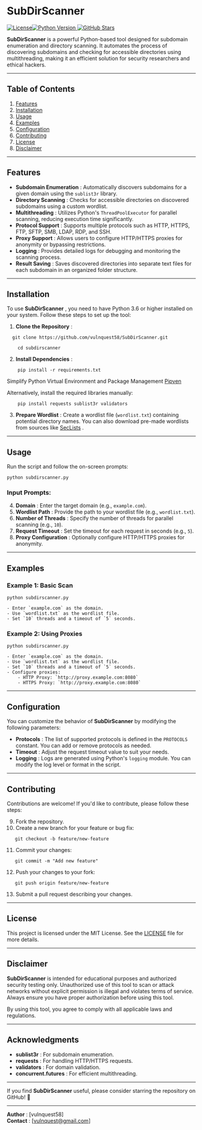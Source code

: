 # SubDirScanner

 [![License](https://img.shields.io/badge/license-MIT-blue.svg)](https://github.com/vulnquest58/SubDirScanner/blob/main/LICENSE)[![Python Version](https://img.shields.io/badge/python-3.6%2B-brightgreen.svg) ](https://www.python.org/)[![GitHub Stars](https://img.shields.io/github/stars/yourusername/subdirscanner.svg?style=social)](https://github.com/vulnquest58/SubDirScanner)

**SubDirScanner** is a powerful Python-based tool designed for subdomain enumeration and directory scanning. It automates the process of discovering subdomains and checking for accessible directories using multithreading, making it an efficient solution for security researchers and ethical hackers.

---

## Table of Contents

1. [Features](https://github.com/vulnquest58/SubDirScanner/blob/main/README.md#features)
2. [Installation](https://github.com/vulnquest58/SubDirScanner/blob/main/README.md#installation)
3. [Usage](https://github.com/vulnquest58/SubDirScanner/blob/main/README.md#usage)
4. [Examples](https://github.com/vulnquest58/SubDirScanner/blob/main/README.md#examples)
5. [Configuration](https://github.com/vulnquest58/SubDirScanner/blob/main/README.md#configuration)
6. [Contributing](https://github.com/vulnquest58/SubDirScanner/blob/main/README.md#contributing)
7. [License](https://github.com/vulnquest58/SubDirScanner/blob/main/README.md#license)
8. [Disclaimer](https://github.com/vulnquest58/SubDirScanner/blob/main/README.md#disclaimer)

---

## Features

- **Subdomain Enumeration** : Automatically discovers subdomains for a given domain using the `sublist3r` library.
- **Directory Scanning** : Checks for accessible directories on discovered subdomains using a custom wordlist.
- **Multithreading** : Utilizes Python's `ThreadPoolExecutor` for parallel scanning, reducing execution time significantly.
- **Protocol Support** : Supports multiple protocols such as HTTP, HTTPS, FTP, SFTP, SMB, LDAP, RDP, and SSH.
- **Proxy Support** : Allows users to configure HTTP/HTTPS proxies for anonymity or bypassing restrictions.
- **Logging** : Provides detailed logs for debugging and monitoring the scanning process.
- **Result Saving** : Saves discovered directories into separate text files for each subdomain in an organized folder structure.

---

## Installation

To use **SubDirScanner** , you need to have Python 3.6 or higher installed on your system. Follow these steps to set up the tool:

1. **Clone the Repository** :

```
  git clone https://github.com/vulnquest58/SubDirScanner.git
```
```
    cd subdirscanner
```
    
2. **Install Dependencies** : 
    
```
    pip install -r requirements.txt
```
Simplify Python Virtual Environment and Package Management [Pipven](https://github.com/vulnquest58/Pipven)

Alternatively, install the required libraries manually:

```
    pip install requests sublist3r validators
```
    
3. **Prepare Wordlist** : Create a wordlist file (`wordlist.txt`) containing potential directory names. You can also download pre-made wordlists from sources like [SecLists](https://github.com/danielmiessler/SecLists) .
    

---

## Usage

Run the script and follow the on-screen prompts:

```
python subdirscanner.py
```

### Input Prompts:

4. **Domain** : Enter the target domain (e.g., `example.com`).
5. **Wordlist Path** : Provide the path to your wordlist file (e.g., `wordlist.txt`).
6. **Number of Threads** : Specify the number of threads for parallel scanning (e.g., `10`).
7. **Request Timeout** : Set the timeout for each request in seconds (e.g., `5`).
8. **Proxy Configuration** : Optionally configure HTTP/HTTPS proxies for anonymity.

---

## Examples

### Example 1: Basic Scan

```
python subdirscanner.py

- Enter `example.com` as the domain.
- Use `wordlist.txt` as the wordlist file.
- Set `10` threads and a timeout of `5` seconds.

```
### Example 2: Using Proxies

```
python subdirscanner.py

- Enter `example.com` as the domain.
- Use `wordlist.txt` as the wordlist file.
- Set `10` threads and a timeout of `5` seconds.
- Configure proxies:
    - HTTP Proxy: `http://proxy.example.com:8080`
    - HTTPS Proxy: `http://proxy.example.com:8080`

```
---

## Configuration

You can customize the behavior of **SubDirScanner** by modifying the following parameters:

- **Protocols** : The list of supported protocols is defined in the `PROTOCOLS` constant. You can add or remove protocols as needed.
- **Timeout** : Adjust the request timeout value to suit your needs.
- **Logging** : Logs are generated using Python's `logging` module. You can modify the log level or format in the script.

---

## Contributing

Contributions are welcome! If you'd like to contribute, please follow these steps:

9. Fork the repository.
10. Create a new branch for your feature or bug fix:

```
   git checkout -b feature/new-feature
```
    
11. Commit your changes:
  
```
   git commit -m "Add new feature"
```
    
12. Push your changes to your fork:
  
```
   git push origin feature/new-feature
```
    
13. Submit a pull request describing your changes.

---

## License

This project is licensed under the MIT License. See the [LICENSE](https://github.com/vulnquest58/SubDirScanner/blob/main/LICENSE) file for more details.

---

## Disclaimer

**SubDirScanner** is intended for educational purposes and authorized security testing only. Unauthorized use of this tool to scan or attack networks without explicit permission is illegal and violates terms of service. Always ensure you have proper authorization before using this tool.

By using this tool, you agree to comply with all applicable laws and regulations.

---

## Acknowledgments

- **sublist3r** : For subdomain enumeration.
- **requests** : For handling HTTP/HTTPS requests.
- **validators** : For domain validation.
- **concurrent.futures** : For efficient multithreading.

---

If you find **SubDirScanner** useful, please consider starring the repository on GitHub! 🌟

---

**Author** : [vulnquest58]  
**Contact** : [vulnquest@gmail.com]
